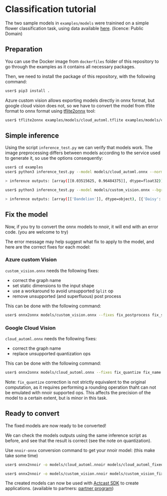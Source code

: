 # Classification tutorial

The two sample models in `examples/models` were trainined on a simple flower classification task, using data available [here](https://public.roboflow.com/classification/flowers_classification/2). (licence: Public Domain)

## Preparation

You can use the Docker image from `dockerfiles` folder of this repository to go through the examples as it contains all necessary packages.

Then, we need to install the package of this repository, with the following command:

```bash
user$ pip3 install .
```

Azure custom vision allows exporting models directly in onnx format, but google cloud vision does not, so we have to convert the model from tflite format to onnx format using [tflite2onnx](https://github.com/jackwish/tflite2onnx) tool:

```bash
user$ tflite2onnx examples/models/cloud_automl.tflite examples/models/cloud_automl.onnx
```

## Simple inference

Using the script `inference_test.py` we can verify that models work. The image preprocessing differs between models according to the service used to generate it, so use the options consequently:

```bash
user$ cd examples
user$ python3 inference_test.py --model models/cloud_automl.onnx --normalized

> inference outputs: [array([[0.03515625, 0.96484375]], dtype=float32)]

user$ python3 inference_test.py --model models/custom_vision.onnx --bgr

> inference outputs: [array([['Dandelion']], dtype=object), [{'Daisy': 0.24544349312782288, 'Dandelion': 0.7545564770698547}]]
```

## Fix the model

Now, if you try to convert the onnx models to nnoir, it will end with an error code. (you are welcome to try)

The error message may help suggest what fix to apply to the model, and here are the correct fixes for each model:

### Azure custom Vision

`custom_vision.onnx` needs the following fixes:

- correct the graph name
- set static dimensions to the input shape
- use a workaround to avoid unsupported `Split` op
- remove unsupported (and superfluous) post process

This can be done with the following command:

```bash
user$ onnx2onnx models/custom_vision.onnx --fixes fix_postprocess fix_split fix_name fix_freeze
```

### Google Cloud Vision

`cloud_automl.onnx` needs the following fixes:

- correct the graph name
- replace unsupported quantization ops

This can be done with the following command:

```bash
user$ onnx2onnx models/cloud_automl.onnx --fixes fix_quantize fix_name
```

Note: `fix_quantize` correction is not strictly equivalent to the original computation, as it requires performing a rounding operation thaht can not be emulated with nnoir supported ops. This affects the precision of the model to a certain extent, but is minor in this task.

## Ready to convert

The fixed models are now ready to be converted!

We can check the models outputs using the same inference script as before, and see that the result is correct (see the note on quantization).

Use `nnoir-onnx` conversion command to get your nnoir model: (this make take some time)

```bash
user$ onnx2nnoir -o models/cloud_automl.nnoir models/cloud_automl_fixed.onnx

user$ onnx2nnoir -o models/custom_vision.nnoir models/custom_vision_fixed.onnx
```

The created models can now be used with [Actcast SDK](https://actcast.io/docs/ForVendor/ApplicationDevelopment/GettingStarted/) to create applications. (available to partners: [partner program](https://actcast.io/docs/files/partner_program.pdf))
